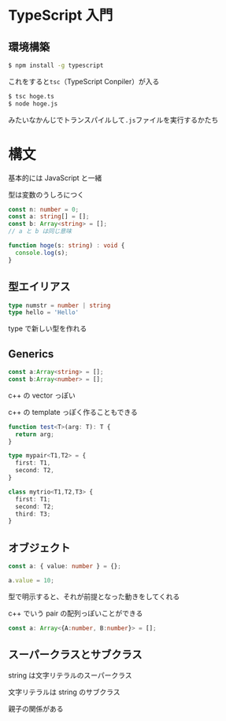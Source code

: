 # TypeScript 入門



## 環境構築

```bash
$ npm install -g typescript
```

これをすると`tsc`（TypeScript Conpiler）が入る

```bash
$ tsc hoge.ts
$ node hoge.js
```

みたいなかんじでトランスパイルして`.js`ファイルを実行するかたち



# 構文



基本的には JavaScript と一緒



型は変数のうしろにつく

```typescript
const n: number = 0;
const a: string[] = [];
const b: Array<string> = [];
// a と b は同じ意味

function hoge(s: string) : void {
  console.log(s);
}
```



## 型エイリアス

```typescript
type numstr = number | string
type hello = 'Hello'
```

type で新しい型を作れる



## Generics

```typescript
const a:Array<string> = [];
const b:Array<number> = [];
```

c++ の vector っぽい



c++ の template っぽく作ることもできる

```typescript
function test<T>(arg: T): T {
  return arg;
}

type mypair<T1,T2> = {
  first: T1,
  second: T2,
}

class mytrio<T1,T2,T3> {
  first: T1;
  second: T2;
  third: T3;
}
```



## オブジェクト

```typescript
const a: { value: number } = {};

a.value = 10;
```

型で明示すると、それが前提となった動きをしてくれる



c++ でいう pair の配列っぽいことができる

```typescript
const a: Array<{A:number, B:number}> = [];
```



## スーパークラスとサブクラス

string は文字リテラルのスーパークラス

文字リテラルは string のサブクラス



親子の関係がある

